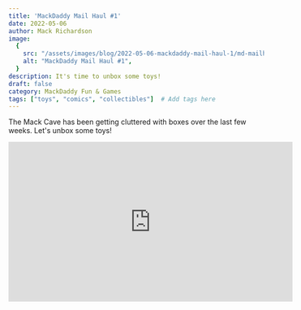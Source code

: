 ```yaml
---
title: 'MackDaddy Mail Haul #1'
date: 2022-05-06
author: Mack Richardson
image:
  {
    src: "/assets/images/blog/2022-05-06-mackdaddy-mail-haul-1/md-mailhaul01.jpg",
    alt: "MackDaddy Mail Haul #1",
  }
description: It's time to unbox some toys!
draft: false
category: MackDaddy Fun & Games
tags: ["toys", "comics", "collectibles"]  # Add tags here
---
```


<p class="center">The Mack Cave has been getting cluttered with boxes over the last few weeks. Let's unbox some toys!</p>

<iframe width="560" height="315" src="https://www.youtube.com/embed/ipcRAzoEjdw" title="YouTube video player" frameborder="0" allow="accelerometer; autoplay; clipboard-write; encrypted-media; gyroscope; picture-in-picture; web-share" referrerpolicy="strict-origin-when-cross-origin" allowfullscreen></iframe>
